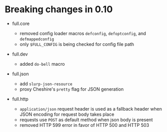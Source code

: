 # Breaking changes in 0.10

* full.core
  * removed config loader macros `defconfig`, `defoptconfig`, and `defmappedconfig`
  * only `$FULL_CONFIG` is being checked for config file path

* full.dev
  * added `do-bell` macro

* full.json
  * add `slurp-json-resource`
  * proxy Cheshire's `pretty` flag for JSON generation

* full.http
  * `application/json` request header is used as a fallback header when JSON
    encoding for request body takes place
  * requests use `POST` as default method when json body is present
  * removed HTTP 599 error in favor of HTTP 500 and HTTP 503
